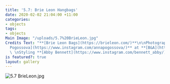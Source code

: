 ```yaml
---
title: '5.7: Brie Leon Hangbags'
date: 2020-02-02 21:04:00 +11:00
categories:
- objects
tags:
- objects
Main Image: "/uploads/5.7%20BrieLeon.jpg"
Credits Text: "**[Brie Leon Bags](https://brieleon.com/)**\n\nPhotographs **[Anna
  Pogossova](https://www.instagram.com/annapogossova/)** at **[B&A](https://www.instagram.com/barepsau/)**
  \ \nStyling **[Abby Bennett](https://www.instagram.com/bennett_abby/)**"
is featured?: true
layout: gallery
---
```


![5.7 BrieLeon.jpg](/uploads/5.7%20BrieLeon.jpg)